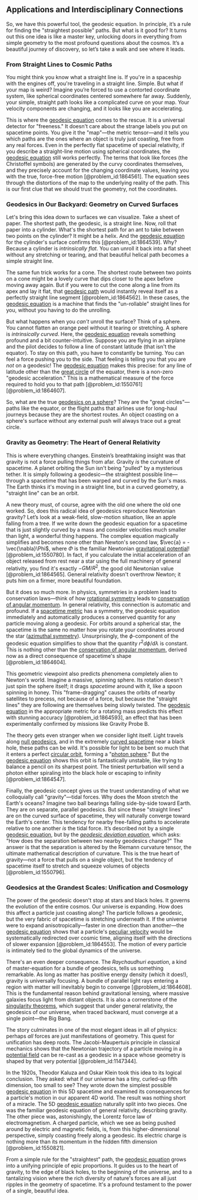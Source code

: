 ## Applications and Interdisciplinary Connections

So, we have this powerful tool, the geodesic equation. In principle, it’s a rule for finding the "straightest possible" paths. But what is it good for? It turns out this one idea is like a master key, unlocking doors in everything from simple geometry to the most profound questions about the cosmos. It’s a beautiful journey of discovery, so let’s take a walk and see where it leads.

### From Straight Lines to Cosmic Paths

You might think you know what a straight line is. If you're in a spaceship with the engines off, you're traveling in a straight line. Simple. But what if your map is weird? Imagine you’re forced to use a contorted coordinate system, like spherical coordinates centered somewhere far away. Suddenly, your simple, straight path looks like a complicated curve on your map. Your velocity components are changing, and it looks like you are accelerating.

This is where the [geodesic equation](@article_id:136061) comes to the rescue. It is a universal detector for "freeness." It doesn't care about the strange labels you put on spacetime points. You give it the "map"—the metric tensor—and it tells you which paths are the ones where an object is truly just coasting, free from any real forces. Even in the perfectly flat spacetime of special relativity, if you describe a straight-line motion using spherical coordinates, the [geodesic equation](@article_id:136061) still works perfectly. The terms that look like forces (the Christoffel symbols) are generated by the curvy coordinates themselves, and they precisely account for the changing coordinate values, leaving you with the true, force-free motion [@problem_id:1864561]. The equation sees through the distortions of the map to the underlying reality of the path. This is our first clue that we should trust the geometry, not the coordinates.

### Geodesics in Our Backyard: Geometry on Curved Surfaces

Let's bring this idea down to surfaces we can visualize. Take a sheet of paper. The shortest path, the geodesic, is a straight line. Now, roll that paper into a cylinder. What's the shortest path for an ant to take between two points on the cylinder? It might be a helix. And the [geodesic equation](@article_id:136061) for the cylinder's surface confirms this [@problem_id:1864539]. Why? Because a cylinder is *intrinsically flat*. You can unroll it back into a flat sheet without any stretching or tearing, and that beautiful helical path becomes a simple straight line.

The same fun trick works for a cone. The shortest route between two points on a cone might be a lovely curve that dips closer to the apex before moving away again. But if you were to cut the cone along a line from its apex and lay it flat, that [geodesic path](@article_id:263610) would instantly reveal itself as a perfectly straight line segment [@problem_id:1864562]. In these cases, the [geodesic equation](@article_id:136061) is a machine that finds the "un-rollable" straight lines for you, without you having to do the unrolling.

But what happens when you *can't* unroll the surface? Think of a sphere. You cannot flatten an orange peel without it tearing or stretching. A sphere is *intrinsically curved*. Here, the [geodesic equation](@article_id:136061) reveals something profound and a bit counter-intuitive. Suppose you are flying in an airplane and the pilot decides to follow a line of constant latitude (that isn't the equator). To stay on this path, you have to constantly be turning. You can feel a force pushing you to the side. That feeling is telling you that you are *not* on a geodesic! The [geodesic equation](@article_id:136061) makes this precise: for any line of latitude other than the [great circle](@article_id:268476) of the equator, there is a non-zero "geodesic acceleration." This is a mathematical measure of the force required to hold you to that path [@problem_id:1550761] [@problem_id:1864607].

So, what are the true [geodesics on a sphere](@article_id:275149)? They are the "great circles"—paths like the equator, or the flight paths that airlines use for long-haul journeys because they are the shortest routes. An object coasting on a sphere's surface without any external push will always trace out a great circle.

### Gravity as Geometry: The Heart of General Relativity

This is where everything changes. Einstein’s breathtaking insight was that gravity is not a force pulling things from afar. Gravity *is* the curvature of spacetime. A planet orbiting the Sun isn't being "pulled" by a mysterious tether. It is simply following a geodesic—the straightest possible line—through a spacetime that has been warped and curved by the Sun's mass. The Earth thinks it's moving in a straight line, but in a curved geometry, a "straight line" can be an orbit.

A new theory must, of course, agree with the old one where the old one worked. So, does this radical idea of geodesics reproduce Newtonian gravity? Let’s look at a weak-field, slow-motion situation, like an apple falling from a tree. If we write down the geodesic equation for a spacetime that is just slightly curved by a mass and consider velocities much smaller than light, a wonderful thing happens. The complex equation magically simplifies and becomes none other than Newton's second law, $\vec{a} = -\vec{\nabla}\Phi$, where $\Phi$ is the familiar Newtonian [gravitational potential](@article_id:159884)! [@problem_id:1550780]. In fact, if you calculate the initial acceleration of an object released from rest near a star using the full machinery of general relativity, you find it's exactly $-GM/R^2$, the good old Newtonian value [@problem_id:1864565]. General relativity doesn't overthrow Newton; it puts him on a firmer, more beautiful foundation.

But it does so much more. In physics, symmetries in a problem lead to conservation laws—think of how [rotational symmetry](@article_id:136583) leads to [conservation of angular momentum](@article_id:152582). In general relativity, this connection is automatic and profound. If a [spacetime metric](@article_id:263081) has a symmetry, the geodesic equation immediately and automatically produces a conserved quantity for any particle moving along a geodesic. For orbits around a spherical star, the spacetime is the same no matter how you rotate your coordinates around the star ([azimuthal symmetry](@article_id:181378)). Unsurprisingly, the $\phi$-component of the geodesic equation simplifies to show that the quantity $r^2 d\phi/d\lambda$ is constant. This is nothing other than the [conservation of angular momentum](@article_id:152582), derived now as a direct consequence of spacetime's shape [@problem_id:1864604].

This geometric viewpoint also predicts phenomena completely alien to Newton's world. Imagine a massive, spinning sphere. Its rotation doesn't just spin the sphere itself; it drags *spacetime* around with it, like a spoon spinning in honey. This "frame-dragging" causes the orbits of nearby satellites to precess, not because of a force, but because the "straight lines" they are following are themselves being slowly twisted. The [geodesic equation](@article_id:136061) in the appropriate metric for a rotating mass predicts this effect with stunning accuracy [@problem_id:1864593], an effect that has been experimentally confirmed by missions like Gravity Probe B.

The theory gets even stranger when we consider light itself. Light travels along [null geodesics](@article_id:158309), and in the extremely [curved spacetime](@article_id:184444) near a black hole, these paths can be wild. It's possible for light to be bent so much that it enters a perfect [circular orbit](@article_id:173229), forming a "[photon sphere](@article_id:158948)." But the [geodesic equation](@article_id:136061) shows this orbit is fantastically unstable, like trying to balance a pencil on its sharpest point. The tiniest perturbation will send a photon either spiraling into the black hole or escaping to infinity [@problem_id:1864547].

Finally, the geodesic concept gives us the truest understanding of what we colloquially call "gravity"—tidal forces. Why does the Moon stretch the Earth's oceans? Imagine two ball bearings falling side-by-side toward Earth. They are on separate, parallel geodesics. But since these "straight lines" are on the curved surface of spacetime, they will naturally converge toward the Earth's center. This tendency for nearby free-falling paths to accelerate relative to one another *is* the tidal force. It’s described not by a single [geodesic equation](@article_id:136061), but by the *[geodesic deviation equation](@article_id:159552)*, which asks: "How does the separation between two nearby geodesics change?" The answer is that the separation is altered by the Riemann curvature tensor, the ultimate mathematical description of curvature. This is the true heart of gravity—not a force that pulls on a single object, but the tendency of spacetime itself to stretch and squeeze volumes of objects [@problem_id:1550796].

### Geodesics at the Grandest Scales: Unification and Cosmology

The power of the geodesic doesn't stop at stars and black holes. It governs the evolution of the entire cosmos. Our universe is expanding. How does this affect a particle just coasting along? The particle follows a geodesic, but the very fabric of spacetime is stretching underneath it. If the universe were to expand anisotropically—faster in one direction than another—the [geodesic equation](@article_id:136061) shows that a particle's [peculiar velocity](@article_id:157470) would be systematically redirected over cosmic time, aligning itself with the directions of slower expansion [@problem_id:1864553]. The motion of every particle is intimately tied to the global dynamics of the universe.

There's an even deeper consequence. The *Raychaudhuri equation*, a kind of master-equation for a bundle of geodesics, tells us something remarkable. As long as matter has positive energy density (which it does!), gravity is universally focusing. A bundle of parallel light rays entering a region with matter will inevitably begin to converge [@problem_id:1864608]. This is the fundamental reason behind gravitational lensing, where massive galaxies focus light from distant objects. It is also a cornerstone of the [singularity theorems](@article_id:160824), which suggest that under general relativity, the geodesics of our universe, when traced backward, must converge at a single point—the Big Bang.

The story culminates in one of the most elegant ideas in all of physics: perhaps *all* forces are just manifestations of geometry. This quest for unification has deep roots. The Jacobi-Maupertuis principle in classical mechanics shows that the Newtonian trajectory of a particle moving in a [potential field](@article_id:164615) can be re-cast as a geodesic in a space whose geometry is shaped by that very potential [@problem_id:1147344].

In the 1920s, Theodor Kaluza and Oskar Klein took this idea to its logical conclusion. They asked: what if our universe has a tiny, curled-up fifth dimension, too small to see? They wrote down the simplest possible [geodesic equation](@article_id:136061) in this 5D spacetime and examined its consequences for a particle's motion in our apparent 4D world. The result was nothing short of a miracle. The 5D [geodesic equation](@article_id:136061) naturally split into two pieces. One was the familiar geodesic equation of general relativity, describing gravity. The other piece was, astonishingly, the Lorentz force law of electromagnetism. A charged particle, which we see as being pushed around by electric and magnetic fields, is, from this higher-dimensional perspective, simply coasting freely along a geodesic. Its electric charge is nothing more than its momentum in the hidden fifth dimension [@problem_id:1550821].

From a simple rule for the "straightest" path, the [geodesic equation](@article_id:136061) grows into a unifying principle of epic proportions. It guides us to the heart of gravity, to the edge of black holes, to the beginning of the universe, and to a tantalizing vision where the rich diversity of nature's forces are all just ripples in the geometry of spacetime. It's a profound testament to the power of a single, beautiful idea.